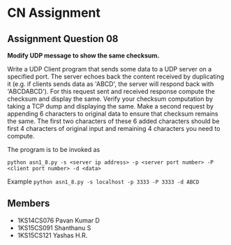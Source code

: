 # CN Assignment

## Assignment Question 08
**Modify UDP message to show the same checksum.**

Write a UDP Client program that sends some data to a UDP server on a specified port. The server echoes back the content received by duplicating it (e.g. if clients sends data as 'ABCD', the server will respond back with 'ABCDABCD'). For this  request sent and received response compute the checksum and display the same.  Verify your checksum computation by taking a TCP dump and displaying the same. Make a second request by appending 6 characters to original data to ensure that checksum remains the same. The first two characters of these 6 added characters should be first 4 characters of original input and remaining 4 characters you need to compute.

The program is to be invoked as

`python asn1_8.py -s <server ip address> -p <server port number> -P <client port number> -d <data>`

Example
`python asn1_8.py -s localhost -p 3333 -P 3333 -d ABCD`


## Members
- 1KS14CS076 Pavan Kumar D
- 1KS15CS091 Shanthanu S
- 1KS15CS121 Yashas H.R.
